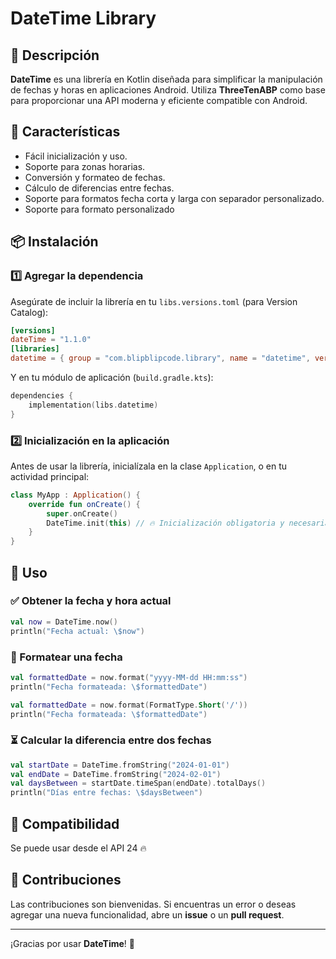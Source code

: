# DateTime Library

## 📌 Descripción
**DateTime** es una librería en Kotlin diseñada para simplificar la manipulación de fechas y horas en aplicaciones Android. Utiliza **ThreeTenABP** como base para proporcionar una API moderna y eficiente compatible con Android.

## 🚀 Características
- Fácil inicialización y uso.
- Soporte para zonas horarias.
- Conversión y formateo de fechas.
- Cálculo de diferencias entre fechas.
- Soporte para formatos fecha corta y larga con separador personalizado.
- Soporte para formato personalizado

## 📦 Instalación
### 1️⃣ Agregar la dependencia
Asegúrate de incluir la librería en tu `libs.versions.toml` (para Version Catalog):

```toml
[versions]
dateTime = "1.1.0"
[libraries]
datetime = { group = "com.blipblipcode.library", name = "datetime", version = "dateTime" }
```

Y en tu módulo de aplicación (`build.gradle.kts`):

```kotlin
dependencies {
    implementation(libs.datetime)
}
```

### 2️⃣ Inicialización en la aplicación
Antes de usar la librería, inicialízala en la clase `Application`, o en tu actividad principal:

```kotlin
class MyApp : Application() {
    override fun onCreate() {
        super.onCreate()
        DateTime.init(this) // 🔥 Inicialización obligatoria y necesaria para capturar el uso horario del dispositivo
    }
}
```

## 📖 Uso
### ✅ Obtener la fecha y hora actual
```kotlin
val now = DateTime.now()
println("Fecha actual: \$now")
```

### 📅 Formatear una fecha
```kotlin
val formattedDate = now.format("yyyy-MM-dd HH:mm:ss")
println("Fecha formateada: \$formattedDate")
```
```kotlin
val formattedDate = now.format(FormatType.Short('/'))
println("Fecha formateada: \$formattedDate")
```

### ⏳ Calcular la diferencia entre dos fechas
```kotlin
val startDate = DateTime.fromString("2024-01-01")
val endDate = DateTime.fromString("2024-02-01")
val daysBetween = startDate.timeSpan(endDate).totalDays()
println("Días entre fechas: \$daysBetween")
```
## 🚀 Compatibilidad
Se puede usar desde el API 24 🔥

## 🤝 Contribuciones
Las contribuciones son bienvenidas. Si encuentras un error o deseas agregar una nueva funcionalidad, abre un **issue** o un **pull request**.

---
¡Gracias por usar **DateTime**! 🚀

